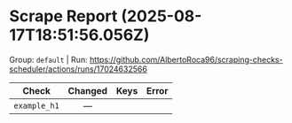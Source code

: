 # Scrape Report (2025-08-17T18:51:56.056Z)

Group: `default`  |  Run: https://github.com/AlbertoRoca96/scraping-checks-scheduler/actions/runs/17024632566

| Check | Changed | Keys | Error |
|---|:---:|:--|:--|
| `example_h1` | — |  |  |
